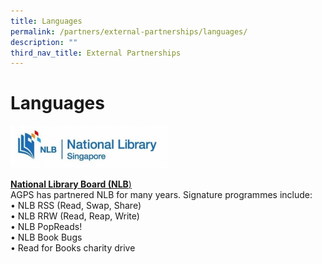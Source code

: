 ```yaml
---
title: Languages
permalink: /partners/external-partnerships/languages/
description: ""
third_nav_title: External Partnerships
---
```

Languages
=========
<img src="/images/Partners/External/NLB_logo.jpg"  
style="width:50%">

<a href="https://www.nlb.gov.sg/" target=_blank>**National Library Board (NLB**)</a>
<br>
AGPS has partnered NLB for many years. Signature programmes include:<br>
•	NLB RSS (Read, Swap, Share)<br>
•	NLB RRW (Read, Reap, Write)<br>
•	NLB PopReads!<br>
•	NLB Book Bugs<br>
•	Read for Books charity drive<br>